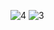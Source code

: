 
![4](https://github.com/Poornima0505/Project-Prox/assets/121478248/7f9c03a2-6bb1-4a77-a9d3-0dabbe5708a3)
![3](https://github.com/Poornima0505/Project-Prox/assets/121478248/cd5482a0-c452-486e-879b-55cb6f030f52)
